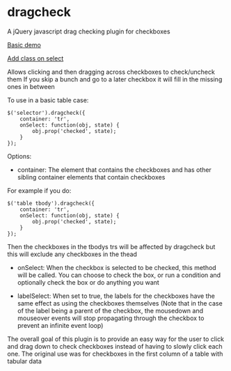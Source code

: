 dragcheck
=========

A jQuery javascript drag checking plugin for checkboxes

[Basic demo](http://jsfiddle.net/arch/Qp5GP/)

[Add class on select](http://jsfiddle.net/arch/c4fCP/2/)

Allows clicking and then dragging across checkboxes to check/uncheck them
If you skip a bunch and go to a later checkbox it will fill in the missing ones in between

To use in a basic table case:

    $('selector').dragcheck({
        container: 'tr',
        onSelect: function(obj, state) {
            obj.prop('checked', state);
        }
    });

Options:

- container: The element that contains the checkboxes and has other sibling container elements that contain checkboxes

For example if you do:

    $('table tbody').dragcheck({
        container: 'tr',
        onSelect: function(obj, state) {
            obj.prop('checked', state);
        }
    });

Then the checkboxes in the tbodys trs will be affected by dragcheck but this will exclude any checkboxes in the thead

- onSelect: When the checkbox is selected to be checked, this method will be called. You can choose to check the box,
or run a condition and optionally check the box or do anything you want

- labelSelect: When set to true, the labels for the checkboxes have the same effect as using the checkboxes themselves (Note that in the case of
the label being a parent of the checkbox, the mousedown and mouseover events will stop propagating through the checkbox
to prevent an infinite event loop)


The overall goal of this plugin is to provide an easy way for the user to click and drag down to check checkboxes instead
of having to slowly click each one. The original use was for checkboxes in the first column of a table with tabular data
